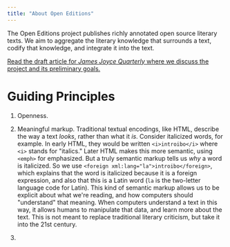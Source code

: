 ```yaml
---
title: "About Open Editions"
---
```


The Open Editions project publishes richly annotated open source literary texts. We aim to aggregate the literary knowledge that surrounds a text, codify that knowledge, and integrate it into the text.

[Read the draft article for _James Joyce Quarterly_ where we discuss the project and its preliminary goals.](https://github.com/open-editions/article-jjq/blob/master/open-editions-online.pdf) 

# Guiding Principles

1. Openness. 


2. Meaningful markup. 
Traditional textual encodings, like HTML, describe the way a text _looks_, rather than what it _is_. Consider italicized words, for example. In early HTML, they would be written `<i>introibo</i>` where `<i>` stands for "italics." Later HTML makes this more semantic, using `<emph>` for emphasized. But a truly semantic markup tells us _why_ a word is italicized. So we use `<foreign xml:lang="la">introibo</foreign>`, which explains that the word is italicized because it is a foreign expression, and also that this is a Latin word (`la` is the two-letter language code for Latin). This kind of semantic markup allows us to be explicit about what we're reading, and how computers should "understand" that meaning. When computers understand a text in this way, it allows humans to manipulate that data, and learn more about the text. This is not meant to replace traditional literary criticism, but take it into the 21st century. 

3.  


